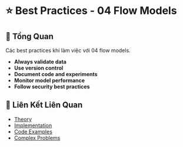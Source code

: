 # ⭐ Best Practices - 04 Flow Models

## 🎯 Tổng Quan

Các best practices khi làm việc với 04 flow models.

- **Always validate data**
- **Use version control**
- **Document code and experiments**
- **Monitor model performance**
- **Follow security best practices**

## 🔗 Liên Kết Liên Quan

- [Theory](./THEORY_04_flow_models.md)
- [Implementation](./IMPLEMENTATION_04_flow_models.md)
- [Code Examples](./CODE_EXAMPLES_04_flow_models.md)
- [Complex Problems](./COMPLEX_PROBLEMS.md)
